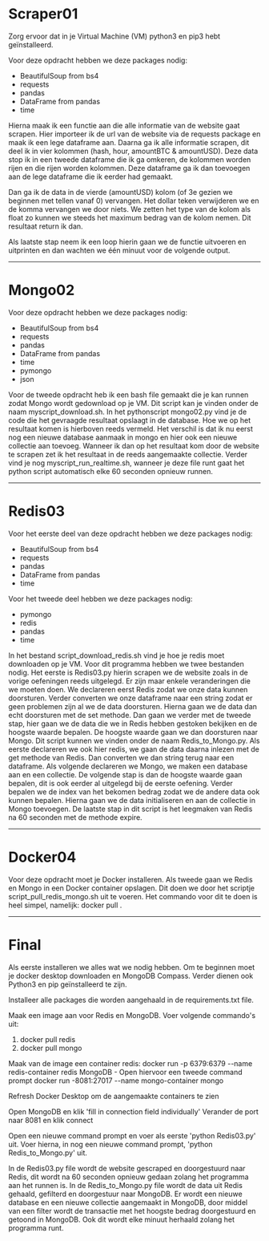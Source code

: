 # Scraper01

Zorg ervoor dat in je Virtual Machine (VM) python3 en pip3 hebt geïnstalleerd. 

Voor deze opdracht hebben we deze packages nodig:
- BeautifulSoup from bs4 
- requests
- pandas
- DataFrame from pandas
- time

Hierna maak ik een functie aan die alle informatie van de website gaat scrapen.
Hier importeer ik de url van de website via de requests package en maak ik een lege dataframe aan.
Daarna ga ik alle informatie scrapen, dit deel ik in vier kolommen (hash, hour, amountBTC & amountUSD). 
Deze data stop ik in een tweede dataframe die ik ga omkeren, de kolommen worden rijen en die rijen worden kolommen. Deze dataframe ga ik dan toevoegen aan de lege dataframe die ik eerder had gemaakt. 

Dan ga ik de data in de vierde (amountUSD) kolom (of 3e gezien we beginnen met tellen vanaf 0) vervangen. Het dollar teken verwijderen we en de komma vervangen we door niets. We zetten het type van de kolom als float zo kunnen we steeds het maximum bedrag van de kolom nemen. Dit resultaat return ik dan. 

Als laatste stap neem ik een loop hierin gaan we de functie uitvoeren en uitprinten en dan wachten we één minuut voor de volgende output. 

---------------------------------------------------------------------------------------------------------------------------------------------------------------------------------

# Mongo02

Voor deze opdracht hebben we deze packages nodig:
- BeautifulSoup from bs4
- requests
- pandas
- DataFrame from pandas
- time
- pymongo
- json

Voor de tweede opdracht heb ik een bash file gemaakt die je kan runnen zodat Mongo wordt gedownload op je VM. Dit script kan je vinden onder de naam myscript_download.sh. In het pythonscript mongo02.py vind je de code die het gevraagde resultaat opslaagt in de database. Hoe we op het resultaat komen is hierboven reeds vermeld. Het verschil is dat ik nu eerst nog een nieuwe database aanmaak in mongo en hier ook een nieuwe collectie aan toevoeg. Wanneer ik dan op het resultaat kom door de website te scrapen zet ik het resultaat in de reeds aangemaakte collectie. Verder vind je nog myscript_run_realtime.sh, wanneer je deze file runt gaat het python script automatisch elke 60 seconden opnieuw runnen.

---------------------------------------------------------------------------------------------------------------------------------------------------------------------------------

# Redis03

Voor het eerste deel van deze opdracht hebben we deze packages nodig:
- BeautifulSoup from bs4
- requests
- pandas
- DataFrame from pandas
- time

Voor het tweede deel hebben we deze packages nodig:
- pymongo
- redis
- pandas
- time

In het bestand script_download_redis.sh vind je hoe je redis moet downloaden op je VM. Voor dit programma hebben we twee bestanden nodig. Het eerste is Redis03.py hierin scrapen we de website zoals in de vorige oefeningen reeds uitgelegd. Er zijn maar enkele veranderingen die we moeten doen. We declareren eerst Redis zodat we onze data kunnen doorsturen. Verder converten we onze dataframe naar een string zodat er geen problemen zijn al we de data doorsturen. Hierna gaan we de data dan echt doorsturen met de set methode.
Dan gaan we verder met de tweede stap, hier gaan we de data die we in Redis hebben gestoken bekijken en de hoogste waarde bepalen. De hoogste waarde gaan we dan doorsturen naar Mongo. Dit script kunnen we vinden onder de naam Redis_to_Mongo.py. Als eerste declareren we ook hier redis, we gaan de data daarna inlezen met de get methode van Redis. Dan converten we dan string terug naar een dataframe. Als volgende declareren we Mongo, we maken een database aan en een collectie. De volgende stap is dan de hoogste waarde gaan bepalen, dit is ook eerder al uitgelegd bij de eerste oefening. Verder bepalen we de index van het bekomen bedrag zodat we de andere data ook kunnen bepalen. Hierna gaan we de data initialiseren en aan de collectie in Mongo toevoegen. De laatste stap in dit script is het leegmaken van Redis na 60 seconden met de methode expire.

---------------------------------------------------------------------------------------------------------------------------------------------------------------------------------

# Docker04
Voor deze opdracht moet je Docker installeren.
Als tweede gaan we Redis en Mongo in een Docker container opslagen. Dit doen we door het scriptje script_pull_redis_mongo.sh uit te voeren. Het commando voor dit te doen is heel simpel, namelijk: docker pull <programma>.
  
---------------------------------------------------------------------------------------------------------------------------------------------------------------------------------
# Final 
Als eerste installeren we alles wat we nodig hebben.
Om te beginnen moet je docker desktop downloaden en MongoDB Compass. Verder dienen ook Python3 en pip geïnstalleerd te zijn. 

Installeer alle packages die worden aangehaald in de requirements.txt file. 

Maak een image aan voor Redis en MongoDB. Voer volgende commando's uit:
1. docker pull redis
2. docker pull mongo

Maak van de image een container
redis:
  docker run -p 6379:6379 --name redis-container redis
MongoDB - Open hiervoor een tweede command prompt
  docker run -8081:27017 --name mongo-container mongo
  
Refresh Docker Desktop om de aangemaakte containers te zien

Open MongoDB en klik 'fill in connection field individually' 
Verander de port naar 8081 en klik connect

Open een nieuwe command prompt en voer als eerste 'python Redis03.py' uit.
Voer hierna, in nog een nieuwe command prompt, 'python Redis_to_Mongo.py' uit.

In de Redis03.py file wordt de website gescraped en doorgestuurd naar Redis, dit wordt na 60 seconden opnieuw gedaan zolang het programma aan het runnen is.
In de Redis_to_Mongo.py file wordt de data uit Redis gehaald, gefilterd en doorgestuur naar MongoDB. Er wordt een nieuwe database en een nieuwe collectie aangemaakt in MongoDB, door middel van een filter wordt de transactie met het hoogste bedrag doorgestuurd en getoond in MongoDB. Ook dit wordt elke minuut herhaald zolang het programma runt. 
